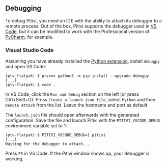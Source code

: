 ## Debugging

To debug Pitivi, you need an IDE with the ability to attach its debugger to a
remote process. Out of the box, Pitivi supports the debugger used in
[VS Code](https://code.visualstudio.com/docs/python/debugging#_local-script-debugging),
but it can be modified to work with the Professional version of
[PyCharm](https://www.jetbrains.com/help/pycharm/remote-debugging-with-product.html#remote-debug-config),
for example.

### Visual Studio Code

Assuming you have already installed the
[Python extension](https://marketplace.visualstudio.com/items?itemName=ms-python.python),
install `debugpy` and open VS Code:

```
(ptv-flatpak) $ ptvenv python3 -m pip install --upgrade debugpy
[...]
(ptv-flatpak) $ code .
```

In VS Code, click the `Run and Debug` section on the left (or press
Ctrl+Shift+D). Press `Create a launch.json file`, select `Python` and then
`Remote Attach` from the list. Leave the hostname and port as default.

The `launch.json` file should open afterwards with the generated
configuration. Save the file and launch Pitivi with the `PITIVI_VSCODE_DEBUG` environment variable set to 1:

```
(ptv-flatpak) $ PITIVI_VSCODE_DEBUG=1 pitivi
[...]
Waiting for the debugger to attach...
```

Press `F5` in VS Code. If the Pitivi window shows up, your debugger is working.
